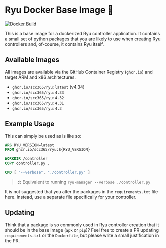 # Ryu Docker Base Image 🐳

[![Docker Build](https://github.com/scc365/ryu-base-image/actions/workflows/docker.yml/badge.svg?branch=main)](https://github.com/scc365/ryu-base-image/actions/workflows/docker.yml)

This is a base image for a dockerized Ryu controller application. It contains a small set of python packages that you are likely to use when creating Ryu controllers and, of-course, it contains Ryu itself.

## Available Images

All images are available via the GitHub Container Registry (`ghcr.io`) and target ARM and x86 architectures.

 - `ghcr.io/scc365/ryu:latest` (v4.34)
 - `ghcr.io/scc365/ryu:4.33`
 - `ghcr.io/scc365/ryu:4.32`
 - `ghcr.io/scc365/ryu:4.31`
 - `ghcr.io/scc365/ryu:4.3`

## Example Usage

This can simply be used as is like so:

```dockerfile
ARG RYU_VERSION=latest
FROM ghcr.io/scc365/ryu:${RYU_VERSION}

WORKDIR /controller
COPY controller.py .

CMD [ "--verbose", "./controller.py" ]
```

> ⚖️ Equivalent to running `ryu-manager --verbose ./controller.py`

It is not suggested that you alter the packages in the `requirements.txt` file here. Instead, use a separate file specifically for your controller.

## Updating

Think that a package is so commonly used in Ryu controller creation that it should be in the base image (`apk` or `pip`)? Feel free to create a PR updating `requirements.txt` or the `Dockerfile`, but please write a small justification in the PR.
